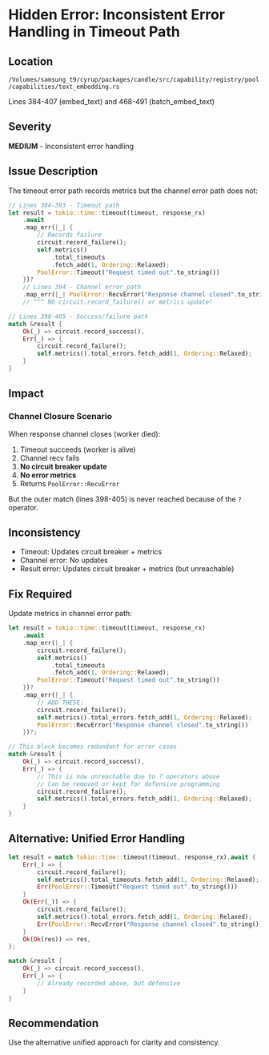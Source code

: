 # Hidden Error: Inconsistent Error Handling in Timeout Path

## Location
`/Volumes/samsung_t9/cyrup/packages/candle/src/capability/registry/pool/capabilities/text_embedding.rs`

Lines 384-407 (embed_text) and 468-491 (batch_embed_text)

## Severity
**MEDIUM** - Inconsistent error handling

## Issue Description

The timeout error path records metrics but the channel error path does not:

```rust
// Lines 384-393 - Timeout path
let result = tokio::time::timeout(timeout, response_rx)
    .await
    .map_err(|_| {
        // Records failure
        circuit.record_failure();
        self.metrics()
            .total_timeouts
            .fetch_add(1, Ordering::Relaxed);
        PoolError::Timeout("Request timed out".to_string())
    })?
    // Lines 394 - Channel error path
    .map_err(|_| PoolError::RecvError("Response channel closed".to_string()))?;
    // ^^^ NO circuit.record_failure() or metrics update!

// Lines 398-405 - Success/failure path
match &result {
    Ok(_) => circuit.record_success(),
    Err(_) => {
        circuit.record_failure();
        self.metrics().total_errors.fetch_add(1, Ordering::Relaxed);
    }
}
```

## Impact

### Channel Closure Scenario

When response channel closes (worker died):
1. Timeout succeeds (worker is alive)
2. Channel recv fails
3. **No circuit breaker update**
4. **No error metrics**
5. Returns `PoolError::RecvError`

But the outer match (lines 398-405) is never reached because of the `?` operator.

## Inconsistency

- Timeout: Updates circuit breaker + metrics
- Channel error: No updates
- Result error: Updates circuit breaker + metrics (but unreachable)

## Fix Required

Update metrics in channel error path:

```rust
let result = tokio::time::timeout(timeout, response_rx)
    .await
    .map_err(|_| {
        circuit.record_failure();
        self.metrics()
            .total_timeouts
            .fetch_add(1, Ordering::Relaxed);
        PoolError::Timeout("Request timed out".to_string())
    })?
    .map_err(|_| {
        // ADD THESE:
        circuit.record_failure();
        self.metrics().total_errors.fetch_add(1, Ordering::Relaxed);
        PoolError::RecvError("Response channel closed".to_string())
    })?;

// This block becomes redundant for error cases
match &result {
    Ok(_) => circuit.record_success(),
    Err(_) => {
        // This is now unreachable due to ? operators above
        // Can be removed or kept for defensive programming
        circuit.record_failure();
        self.metrics().total_errors.fetch_add(1, Ordering::Relaxed);
    }
}
```

## Alternative: Unified Error Handling

```rust
let result = match tokio::time::timeout(timeout, response_rx).await {
    Err(_) => {
        circuit.record_failure();
        self.metrics().total_timeouts.fetch_add(1, Ordering::Relaxed);
        Err(PoolError::Timeout("Request timed out".to_string()))
    }
    Ok(Err(_)) => {
        circuit.record_failure();
        self.metrics().total_errors.fetch_add(1, Ordering::Relaxed);
        Err(PoolError::RecvError("Response channel closed".to_string()))
    }
    Ok(Ok(res)) => res,
};

match &result {
    Ok(_) => circuit.record_success(),
    Err(_) => {
        // Already recorded above, but defensive
    }
}
```

## Recommendation

Use the alternative unified approach for clarity and consistency.

